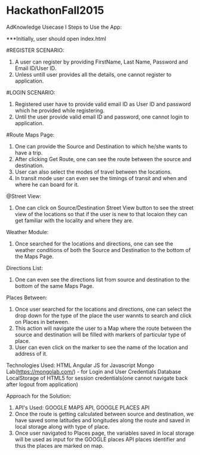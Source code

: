 # HackathonFall2015
AdKnowledge Usecase I
Steps to Use the App:

***Initially, user should open index.html

#REGISTER SCENARIO:
1) A user can register by providing FirstName, Last Name, Password and Email ID/User ID.
2) Unless untill user provides all the details, one cannot register to application.

#LOGIN SCENARIO:
1) Registered user have to provide valid email ID as User ID and password which he provided while registering.
2) Until the user provide valid email ID and password, one cannot login to application.

#Route Maps Page:
1) One can provide the Source and Destination to which he/she wants to have a trip.
2) After clicking Get Route, one can see the route between the source and destination.
3) User can also select the modes of travel between the locations.
4) In transit mode user can even see the timings of transit and when and where he can board for it.

@Street View:
1) One can click on Source/Destination Street View button to see the street view of the locations so that if the user is new to that locaion they can get familiar with the locality and where they are.

Weather Module:
1) Once searched for the locations and directions, one can see the weather conditions of both the Source and Destination to the bottom of the Maps Page.

Directions List:
1) One can even see the directions list from source and destination to the bottom of the same Maps Page.

Places Between:
1) Once user searched for the locations and directions, one can select the drop down for the type of the place the user wannts to search and click on Places in between.
2) This action will navigate the user to a Map where the route between the source and destination will be filled with markers of particular type of place.
3) User can even click on the marker to see the name of the location and address of it.

Technologies Used:
HTML
Angular JS for Javascript
Mongo Lab(https://mongolab.com/) - for Login and User Credentials Database
LocalStorage of HTML5 for session credentials(one cannot navigate back after logout from application)

Approach for the Solution:
1) API's Used: GOOGLE MAPS API, GOOGLE PLACES API
2) Once the route is getting calculated between source and destination, we have saved some latitudes and longitudes along the route and saved in local storage along with type of place.
3) Once user navigated to Places page, the variables saved in local storage will be used as input for the GOOGLE places API places identifier and thus the places are marked on map.
